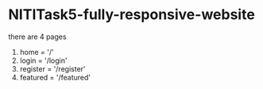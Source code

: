 # NITITask5-fully-responsive-website
 
there are 4 pages 
1. home = '/'
2. login = '/login'
3. register = '/register'
4. featured = '/featured'
